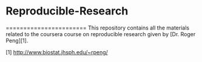 # Reproducible-Research
=======================
This repository contains all the materials related to the coursera course on reproducible research given by [Dr. Roger Peng][1].




[1] http://www.biostat.jhsph.edu/~rpeng/
